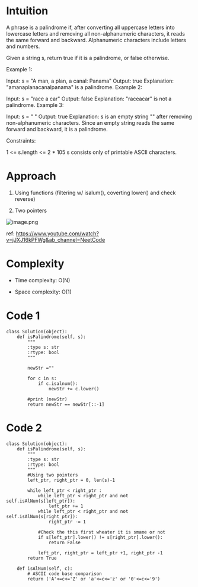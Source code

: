 # Intuition
<!-- Describe your first thoughts on how to solve this problem. -->
A phrase is a palindrome if, after converting all uppercase letters into lowercase letters and removing all non-alphanumeric characters, it reads the same forward and backward. Alphanumeric characters include letters and numbers.

Given a string s, return true if it is a palindrome, or false otherwise.

 

Example 1:

Input: s = "A man, a plan, a canal: Panama"
Output: true
Explanation: "amanaplanacanalpanama" is a palindrome.
Example 2:

Input: s = "race a car"
Output: false
Explanation: "raceacar" is not a palindrome.
Example 3:

Input: s = " "
Output: true
Explanation: s is an empty string "" after removing non-alphanumeric characters.
Since an empty string reads the same forward and backward, it is a palindrome.
 

Constraints:

1 <= s.length <= 2 * 105
s consists only of printable ASCII characters.

# Approach
<!-- Describe your approach to solving the problem. -->
1. Using functions (filtering w/ isalum(), coverting lower() and check reverse)

2. Two pointers

![image.png](https://assets.leetcode.com/users/images/d5101341-b9ee-4c28-ad2f-7febf0e3188b_1705788269.9442477.png)

ref: https://www.youtube.com/watch?v=jJXJ16kPFWg&ab_channel=NeetCode

# Complexity
- Time complexity: O(N)
<!-- Add your time complexity here, e.g. $$O(n)$$ -->

- Space complexity: O(1)
<!-- Add your space complexity here, e.g. $$O(n)$$ -->

# Code 1
```
class Solution(object):
    def isPalindrome(self, s):
        """
        :type s: str
        :rtype: bool
        """

        newStr =""

        for c in s: 
            if c.isalnum():
                newStr += c.lower()

        #print (newStr)
        return newStr == newStr[::-1]

```

# Code 2
```
class Solution(object):
    def isPalindrome(self, s):
        """
        :type s: str
        :rtype: bool
        """
        #Using two pointers
        left_ptr, right_ptr = 0, len(s)-1

        while left_ptr < right_ptr :
            while left_ptr < right_ptr and not self.isAlNum(s[left_ptr]):
                left_ptr += 1
            while left_ptr < right_ptr and not self.isAlNum(s[right_ptr]):
                right_ptr -= 1  
                
            #Check the this first wheater it is smame or not 
            if s[left_ptr].lower() != s[right_ptr].lower():
                return False
            
            left_ptr, right_ptr = left_ptr +1, right_ptr -1
        return True

    def isAlNum(self, c):
        # ASCII code base comparison
        return ('A'<=c<='Z' or 'a'<=c<='z' or '0'<=c<='9')
```
